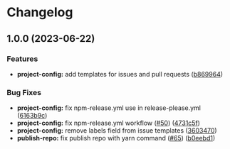 # Changelog

## 1.0.0 (2023-06-22)


### Features

* **project-config:** add templates for issues and pull requests ([b869964](https://github.com/IFCjs/components/commit/b869964a4ec508c0672bbd71368e1ecf282d8832))


### Bug Fixes

* **project-config:** fix npm-release.yml use in release-please.yml ([6163b9c](https://github.com/IFCjs/components/commit/6163b9c0213dd85393ceb6161982c27a6bb18186))
* **project-config:** fix npm-release.yml workflow ([#50](https://github.com/IFCjs/components/issues/50)) ([4731c5f](https://github.com/IFCjs/components/commit/4731c5f151045f56e7d83fad4502d152f4167876))
* **project-config:** remove labels field from issue templates ([3603470](https://github.com/IFCjs/components/commit/36034704af02d166eebdbe22b753fbec2ee8ebdf))
* **publish-repo:** fix publish repo with yarn command ([#65](https://github.com/IFCjs/components/issues/65)) ([b0eebd1](https://github.com/IFCjs/components/commit/b0eebd1d6dec97e69390d8183b8b0d2131fdc216))
